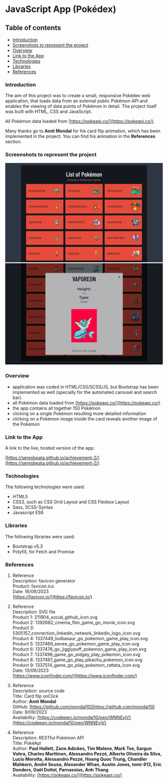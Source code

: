 # JavaScript App (Pokédex)

## Table of contents

-   [Introduction](#introduction)
-   [Screenshots to represent the project](#screenshots-to-represent-the-project)
-   [Overview](#overview)
-   [Link to the App](#link-to-the-app)
-   [Technologies](#technologies)
-   [Libraries](#libraries)
-   [References](#references)

### Introduction

The aim of this project was to create a small, responsive Pokédex web application, that loads data from an external public Pokémon API and enables the viewing of data points of Pokémon in detail. The project itself was built with HTML, CSS and JavaScript.

All Pokémon data loaded from [https://pokeapi.co/](https://pokeapi.co/).

Many thanks go to **Amit Mondal** for his card flip animation, which has been implemented in the project. You can find his animation in the **References** section.

### Screenshots to represent the project

![screenshot of the pokédex app](./img/seresbeata.github.io_achievement-2_1200.png)
![screenshot of the pokédex app](./img/seresbeata.github.io_achievement-2_vaporeon.png)

### Overview

-   application was coded in HTML/CSS/SCSS/JS, but Bootstrap has been implemented as well (specially for the automated carousel and search bar).
-   all Pokémon data loaded from [https://pokeapi.co/](https://pokeapi.co/)
-   the app contains all together 150 Pokémon
-   clicking on a single Pokémon resulting more detailed information
-   clicking on a Pokémon image inside the card reveals another image of the Pokémon

### Link to the App

A link to the live, hosted version of the app:

[https://seresbeata.github.io/achievement-2/](https://seresbeata.github.io/achievement-2/)

### Technologies

The following technologies were used:

-   HTML5
-   CSS3, such as CSS Grid Layout and CSS Flexbox Layout
-   Sass, SCSS-Syntax
-   Javascript ES6

### Libraries

The following libraries were used:

-   Bootstrap v5.3
-   Polyfill, for Fetch and Promise

### References

1.  Reference  
    Description: favicon generator  
    Product: favicon.ico  
    Date: 16/09/2023  
    [https://favicon.io/](https://favicon.io/)

2.  Reference  
    Description: SVG file  
    Product 1: 211904_social_github_icon.svg  
    Product 2: 1392682_cinema_film_game_go_movie_icon.svg  
    Product 3: 5305157_connection_linkedin_network_linkedin_logo_icon.svg  
    Product 4: 1337449_bulbasaur_go_pokemon_game_play_icon.svg  
    Product 5: 1337469_eevee_go_pokemon_game_play_icon.svg  
    Product 6: 1337476_go_jigglypuff_pokemon_game_play_icon.svg  
    Product 7: 1337496_game_go_pidgey_play_pokemon_icon.svg  
    Product 8: 1337497_game_go_play_pikachu_pokemon_icon.svg  
    Product 9: 1337514_game_go_play_pokemon_rattata_icon.svg  
    Date: 13/09/2023  
    [https://www.iconfinder.com/](https://www.iconfinder.com/)

3.  Reference  
    Description: source code  
    Title: Card flip onClick  
    Author: **Amit Mondal**  
    GitHub: [https://github.com/mondal10](https://github.com/mondal10)  
    Date: 9/09/2023  
    Availability: [https://codepen.io/mondal10/pen/WNNEvjV](https://codepen.io/mondal10/pen/WNNEvjV)

4.  Reference  
    Description: RESTful Pokémon API  
    Title: PokéApi  
    Author: **Paul Hallett, Zane Adickes, Tim Malone, Mark Tse, Sargun Vohra, Charles Marttinen, Alessandro Pezzé, Alberto Oliveira da Silva, Lucio Merotta, Alessandro Pezzé, Hoang Quoc Trung, Chandler Mahkorn, André Sousa, Alexander Whan, Austin Jones, tomi-912, Eric Donders, Gaël Dottel, Parnassius, Anh Thang**  
    Availability: [https://pokeapi.co/](https://pokeapi.co/)
